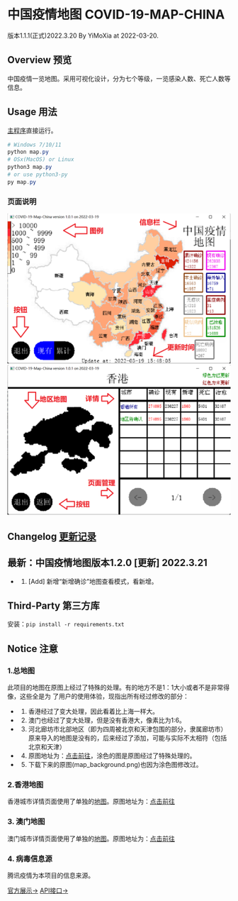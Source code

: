 # 中国疫情地图 COVID-19-MAP-CHINA

版本1.1.1(正式)2022.3.20
By YiMoXia at 2022-03-20.  

## Overview 预览

中国疫情一览地图。采用可视化设计，分为七个等级，一览感染人数、死亡人数等信息。

## Usage 用法

[主程序](map.py)直接运行。

``` powershell
# Windows 7/10/11
python map.py
# OSx(MacOS) or Linux
python3 map.py
# or use python3-py
py map.py
```

### 页面说明

![主页](map_printscreen_mainpage.png)
![详情页](map_printscreen_citiespage.png)

## Changelog [更新记录](changelog.md)

## 最新：中国疫情地图版本1.2.0 [更新] 2022.3.21

- 1. [Add] 新增“新增确诊”地图查看模式，看新增。

## Third-Party 第三方库

安装：`pip install -r requirements.txt`

## Notice 注意

### 1.总地图

此项目的地图在原图上经过了特殊的处理。有的地方不是1：1大小或者不是非常得像，这些全是为
了用户的使用体验，现指出所有经过修改的部分：

- 1. 香港经过了变大处理，因此看着比上海一样大。
- 2. 澳门也经过了变大处理，但是没有香港大，像素比为1:6。
- 3. 河北廊坊市北部地区（即为四周被北京和天津包围的部分，隶属廊坊市）原来导入的地图是没有的，后来经过了添加，可能与实际不太相符（包括北京和天津）
- 4. 原图地址为：[点击前往](https://gss0.baidu.com/-Po3dSag_xI4khGko9WTAnF6hhy/zhidao/pic/item/962bd40735fae6cd1851ec8201b30f2443a70f6f.jpg)，涂色的图是原图经过了特殊处理的。
- 5. 下载下来的原图(map_background.png)也因为涂色图修改过。

### 2.香港地图

香港城市详情页面使用了单独的[地图](map_hongkong.png)。原图地址为：[点击前往](https://image.baidu.com/search/down?tn=download&word=download&ie=utf8&fr=detail&url=https%3A%2F%2Fgimg2.baidu.com%2Fimage_search%2Fsrc%3Dhttp%253A%252F%252Fnimg.ws.126.net%252F%253Furl%253Dhttp%25253A%25252F%25252Fdingyue.ws.126.net%25252F2022%25252F0221%25252Fb5d8b3bfj00r7mv7r005dd000u000nsp.jpg%2526thumbnail%253D650x2147483647%2526quality%253D80%2526type%253Djpg%26refer%3Dhttp%253A%252F%252Fnimg.ws.126.net%26app%3D2002%26size%3Df9999%2C10000%26q%3Da80%26n%3D0%26g%3D0n%26fmt%3Dauto%3Fsec%3D1650013696%26t%3Df01728dd3ff7591ecb3ae5c735e37d31&thumburl=https%3A%2F%2Fimg1.baidu.com%2Fit%2Fu%3D3995791477%2C4271156570%26fm%3D253%26fmt%3Dauto%26app%3D120%26f%3DJPEG%3Fw%3D630%26h%3D500)

### 3. 澳门地图

澳门城市详情页面使用了单独的[地图](map_macao_2.png)。原图地址为：[点击前往](https://gimg2.baidu.com/image_search/src=http%3A%2F%2Fwww.onegreen.net%2Fmaps%2FUpload_maps%2F201308%2F2013081409354011.jpg&refer=http%3A%2F%2Fwww.onegreen.net&app=2002&size=f9999,10000&q=a80&n=0&g=0n&fmt=auto?sec=1650017835&t=6f9810879ff42a83f05c13cc8090d593)

### 4. 病毒信息源

腾讯疫情为本项目的信息来源。

[官方展示->](https://news.qq.com//zt2020/page/feiyan.htm)
[API接口->](https://view.inews.qq.com/g2/getOnsInfo?name=disease_h5)
